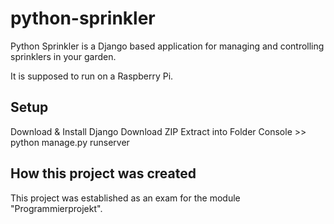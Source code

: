 # python-sprinkler

Python Sprinkler is a Django based application for managing and controlling sprinklers in your garden.

It is supposed to run on a Raspberry Pi.

<h2>Setup</h2>
Download & Install Django
Download ZIP
Extract into Folder
Console >> python manage.py runserver


<h2>How this project was created</h2>

This project was established as an exam for the module "Programmierprojekt".
